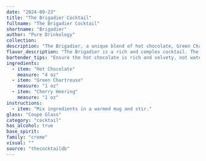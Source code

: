```yaml
---
date: "2024-09-23"
title: "The Brigadier Cocktail"
fullname: "The Brigadier Cocktail"
shortname: "Brigadier"
author: "Pure Drinkology"
collection:
description: "The Brigadier, a unique blend of hot chocolate, Green Chartreuse, and Cherry Heering, defies easy categorization. It's likely a modern invention, drawing inspiration from the warm, comforting flavors of traditional hot chocolate and the herbal, bittersweet notes of Chartreuse. "
flavor_description: "The Brigadier is a rich and complex cocktail. The sweetness of hot chocolate is balanced by the herbal bitterness of Green Chartreuse and the cherry liqueur adds a fruity, slightly tart note. Expect a warm, comforting experience with a hint of spice and a lingering herbal finish. The combination is both familiar and surprising, making it a delicious and intriguing drink. "
bartender_tips: "Ensure the hot chocolate is rich and velvety, not watery.  Use a good quality dark chocolate for the best flavor.  Don't overdo the Chartreuse, just a dash for complexity.  Heering adds a cherry sweetness, so adjust accordingly based on the chocolate's sweetness.  Stir gently to avoid diluting the hot chocolate, and serve immediately.  Enjoy! "
ingredients:
  - item: "Hot Chocolate"
    measure: "4 oz"
  - item: "Green Chartreuse"
    measure: "1 oz"
  - item: "Cherry Heering"
    measure: "1 oz"
instructions:
  - item: "Mix ingredients in a warmed mug and stir."
glass: "Coupe Glass"
category: "cocktail"
has_alcohol: true
base_spirit:
family: "creme"
visual: ""
source: "thecocktaildb"
---
```


